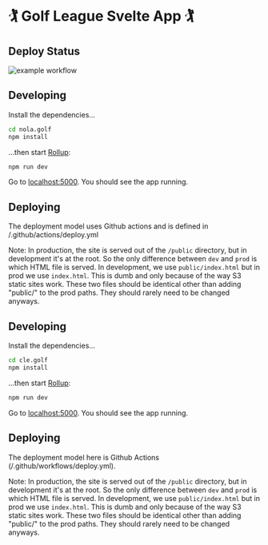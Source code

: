 # 🏌 Golf League Svelte App 🏌

## Deploy Status
![example workflow](https://github.com/mhartman4/cle.golf/actions/workflows/deploy.yml/badge.svg)

## Developing

Install the dependencies...

```bash
cd nola.golf
npm install
```

...then start [Rollup](https://rollupjs.org):

```bash
npm run dev
```

Go to [localhost:5000](http://localhost:8080). You should see the app running.

## Deploying

The deployment model uses Github actions and is defined in /.github/actions/deploy.yml

Note: In production, the site is served out of the `/public` directory, but in development it's at the root. So the only difference between `dev` and `prod` is which HTML file is served. In development, we use `public/index.html` but in prod we use `index.html`. This is dumb and only because of the way S3 static sites work. These two files should be identical other than adding "public/" to the prod paths. They should rarely need to be changed anyways.


## Developing

Install the dependencies...

```bash
cd cle.golf
npm install
```

...then start [Rollup](https://rollupjs.org):

```bash
npm run dev
```

Go to [localhost:5000](http://localhost:5000). You should see the app running.

## Deploying

The deployment model here is Github Actions (/.github/workflows/deploy.yml). 

Note: In production, the site is served out of the `/public` directory, but in development it's at the root. So the only difference between `dev` and `prod` is which HTML file is served. In development, we use `public/index.html` but in prod we use `index.html`. This is dumb and only because of the way S3 static sites work. These two files should be identical other than adding "public/" to the prod paths. They should rarely need to be changed anyways.
